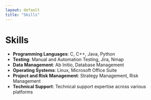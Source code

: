 ```yaml
---
layout: default
title: "Skills"
---
```


# Skills

- **Programming Languages**: C, C++, Java, Python
- **Testing**: Manual and Automation Testing, Jira, Nmap
- **Data Management**: Ab Initio, Database Management
- **Operating Systems**: Linux, Microsoft Office Suite
- **Project and Risk Management**: Strategy Management, Risk Management
- **Technical Support**: Technical support expertise across various platforms
